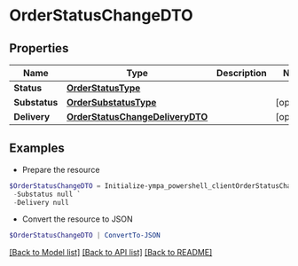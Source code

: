 # OrderStatusChangeDTO
## Properties

Name | Type | Description | Notes
------------ | ------------- | ------------- | -------------
**Status** | [**OrderStatusType**](OrderStatusType.md) |  | 
**Substatus** | [**OrderSubstatusType**](OrderSubstatusType.md) |  | [optional] 
**Delivery** | [**OrderStatusChangeDeliveryDTO**](OrderStatusChangeDeliveryDTO.md) |  | [optional] 

## Examples

- Prepare the resource
```powershell
$OrderStatusChangeDTO = Initialize-ympa_powershell_clientOrderStatusChangeDTO  -Status null `
 -Substatus null `
 -Delivery null
```

- Convert the resource to JSON
```powershell
$OrderStatusChangeDTO | ConvertTo-JSON
```

[[Back to Model list]](../README.md#documentation-for-models) [[Back to API list]](../README.md#documentation-for-api-endpoints) [[Back to README]](../README.md)

